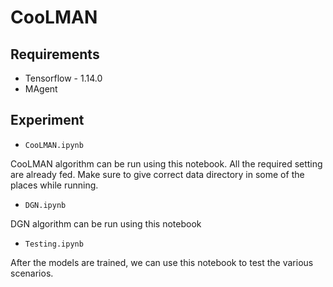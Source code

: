 # CooLMAN

## Requirements
- Tensorflow - 1.14.0
- MAgent

## Experiment

* ``CooLMAN.ipynb``

CooLMAN algorithm can be run using this notebook. All the required setting are already fed. Make sure to give correct data directory in some of the places while running.

* ``DGN.ipynb``

DGN algorithm can be run using this notebook
* ``Testing.ipynb``

After the models are trained, we can use this notebook to test the various scenarios.
